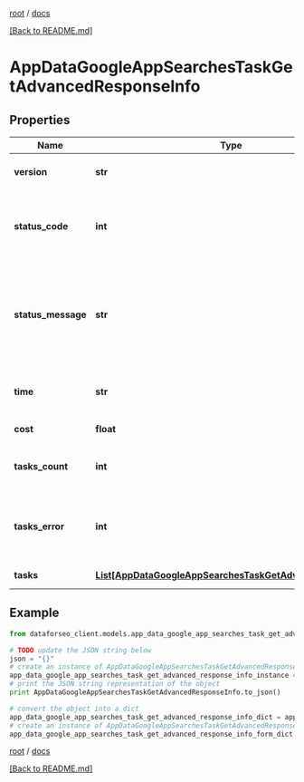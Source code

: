 [root](./../ "root") / [docs](./ "docs")

[[Back to README.md]](./../README.md "[Back to README.md]")

# AppDataGoogleAppSearchesTaskGetAdvancedResponseInfo

## Properties

Name | Type | Description | Notes
------------ | ------------- | ------------- | -------------
**version** | **str** | the current version of the API | [optional]
**status_code** | **int** | general status code you can find the full list of the response codes here | [optional]
**status_message** | **str** | general informational message you can find the full list of general informational messages here | [optional]
**time** | **str** | total execution time, seconds | [optional]
**cost** | **float** | total tasks cost, USD | [optional]
**tasks_count** | **int** | the number of tasks in the tasks array | [optional]
**tasks_error** | **int** | the number of tasks in the tasks array returned with an error | [optional]
**tasks** | [**List[AppDataGoogleAppSearchesTaskGetAdvancedTaskInfo]**](AppDataGoogleAppSearchesTaskGetAdvancedTaskInfo.md) | array of tasks | [optional]

## Example

```python
from dataforseo_client.models.app_data_google_app_searches_task_get_advanced_response_info import AppDataGoogleAppSearchesTaskGetAdvancedResponseInfo

# TODO update the JSON string below
json = "{}"
# create an instance of AppDataGoogleAppSearchesTaskGetAdvancedResponseInfo from a JSON string
app_data_google_app_searches_task_get_advanced_response_info_instance = AppDataGoogleAppSearchesTaskGetAdvancedResponseInfo.from_json(json)
# print the JSON string representation of the object
print AppDataGoogleAppSearchesTaskGetAdvancedResponseInfo.to_json()

# convert the object into a dict
app_data_google_app_searches_task_get_advanced_response_info_dict = app_data_google_app_searches_task_get_advanced_response_info_instance.to_dict()
# create an instance of AppDataGoogleAppSearchesTaskGetAdvancedResponseInfo from a dict
app_data_google_app_searches_task_get_advanced_response_info_form_dict = app_data_google_app_searches_task_get_advanced_response_info.from_dict(app_data_google_app_searches_task_get_advanced_response_info_dict)
```

  

[root](./../ "root") / [docs](./ "docs")

[[Back to README.md]](./../README.md "[Back to README.md]")